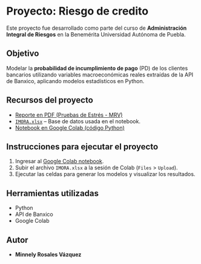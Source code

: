 # Proyecto: Riesgo de credito

Este proyecto fue desarrollado como parte del curso de **Administración Integral de Riesgos** en la Benemérita Universidad Autónoma de Puebla.

## Objetivo

Modelar la **probabilidad de incumplimiento de pago** (PD) de los clientes bancarios utilizando variables macroeconómicas reales extraídas de la API de Banxico, aplicando modelos estadísticos en Python.

## Recursos del proyecto

-  [Reporte en PDF (Pruebas de Estrés - MRV)](./Pruebas_de_Estres_MRV.pdf)
-  [`IMORA.xlsx`](./IMORA.xlsx) – Base de datos usada en el notebook.
-  [Notebook en Google Colab (código Python)](https://colab.research.google.com/drive/1e-Ae89NbuEN_fPJno1GoRwC4LEJrYlUU?usp=sharing)

## Instrucciones para ejecutar el proyecto

1. Ingresar al [Google Colab notebook](https://colab.research.google.com/drive/1e-Ae89NbuEN_fPJno1GoRwC4LEJrYlUU?usp=sharing).
2. Subir el archivo `IMORA.xlsx` a la sesión de Colab (`Files` > `Upload`).
3. Ejecutar las celdas para generar los modelos y visualizar los resultados.
  
## Herramientas utilizadas

- Python 
- API de Banxico
- Google Colab

## Autor

- **Minnely Rosales Vázquez**

